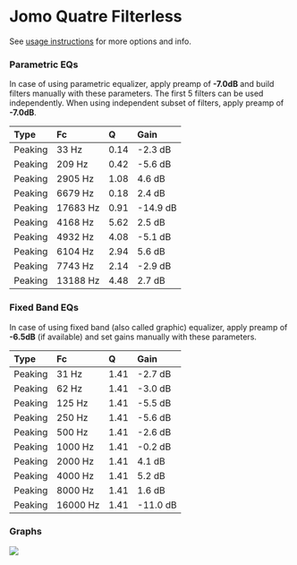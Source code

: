 # Jomo Quatre Filterless
See [usage instructions](https://github.com/jaakkopasanen/AutoEq#usage) for more options and info.

### Parametric EQs
In case of using parametric equalizer, apply preamp of **-7.0dB** and build filters manually
with these parameters. The first 5 filters can be used independently.
When using independent subset of filters, apply preamp of **-7.0dB**.

| Type    | Fc       |    Q | Gain     |
|:--------|:---------|:-----|:---------|
| Peaking | 33 Hz    | 0.14 | -2.3 dB  |
| Peaking | 209 Hz   | 0.42 | -5.6 dB  |
| Peaking | 2905 Hz  | 1.08 | 4.6 dB   |
| Peaking | 6679 Hz  | 0.18 | 2.4 dB   |
| Peaking | 17683 Hz | 0.91 | -14.9 dB |
| Peaking | 4168 Hz  | 5.62 | 2.5 dB   |
| Peaking | 4932 Hz  | 4.08 | -5.1 dB  |
| Peaking | 6104 Hz  | 2.94 | 5.6 dB   |
| Peaking | 7743 Hz  | 2.14 | -2.9 dB  |
| Peaking | 13188 Hz | 4.48 | 2.7 dB   |

### Fixed Band EQs
In case of using fixed band (also called graphic) equalizer, apply preamp of **-6.5dB**
(if available) and set gains manually with these parameters.

| Type    | Fc       |    Q | Gain     |
|:--------|:---------|:-----|:---------|
| Peaking | 31 Hz    | 1.41 | -2.7 dB  |
| Peaking | 62 Hz    | 1.41 | -3.0 dB  |
| Peaking | 125 Hz   | 1.41 | -5.5 dB  |
| Peaking | 250 Hz   | 1.41 | -5.6 dB  |
| Peaking | 500 Hz   | 1.41 | -2.6 dB  |
| Peaking | 1000 Hz  | 1.41 | -0.2 dB  |
| Peaking | 2000 Hz  | 1.41 | 4.1 dB   |
| Peaking | 4000 Hz  | 1.41 | 5.2 dB   |
| Peaking | 8000 Hz  | 1.41 | 1.6 dB   |
| Peaking | 16000 Hz | 1.41 | -11.0 dB |

### Graphs
![](https://raw.githubusercontent.com/jaakkopasanen/AutoEq/master/results/crinacle/harman_in-ear_2017-1/Jomo%20Quatre%20Filterless/Jomo%20Quatre%20Filterless.png)